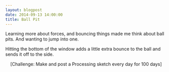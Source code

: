 ```yaml
---
layout: blogpost
date: 2014-09-13 14:00:00
title: Ball Pit
---
```


Learning more about forces, and bouncing things made me think about ball pits. And wanting to jump into one.

<canvas data-processing-sources="/Scripts/BallPit.pde"></canvas>

Hitting the bottom of the window adds a little extra bounce to the ball and sends it off to the side.

<center>[Challenge: Make and post a Processing sketch every day for 100 days]</center>